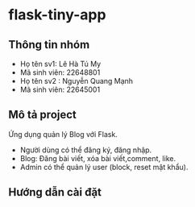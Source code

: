 # flask-tiny-app
## Thông tin nhóm
- Họ tên sv1: Lê Hà Tú My
- Mã sinh viên: 22648801
- Họ tên sv2 : Nguyễn Quang Mạnh
- Mã sinh viên: 22645001

## Mô tả project
Ứng dụng quản lý Blog với Flask.  
- Người dùng có thể đăng ký, đăng nhập.
- Blog: Đăng bài viết, xóa bài viết,comment, like.
- Admin có thể quản lý user (block, reset mật khẩu).

## Hướng dẫn cài đặt

